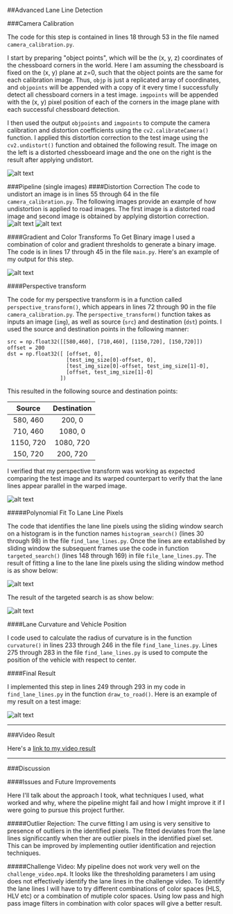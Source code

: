 ##Advanced Lane Line Detection

[//]: # (Image References)

[image1]: ./output_images/chess_undistorted.png "Chess Distort"
[image2]: ./output_images/original.jpg "Road Distorted"
[image3]: ./output_images/undist.jpg "Road Undistorted"
[image4]: ./output_images/binary.jpg "Road Binary"
[image5]: ./output_images/undist_warped.png "Road Warped"
[image6]: ./output_images/sliding_window.jpg "Sliding Window"
[image7]: ./output_images/targeted_search.jpg "Targeted Search"
[image8]: ./output_images/image_final.jpg "Draw To Road"

[video1]: ./project_video_out.mp4 "Video"

###Camera Calibration

The code for this step is contained in lines 18 through 53 in the file named `camera_calibration.py`.

I start by preparing "object points", which will be the (x, y, z) coordinates of the chessboard corners in the world. Here I am assuming the chessboard is fixed on the (x, y) plane at z=0, such that the object points are the same for each calibration image.  Thus, `objp` is just a replicated array of coordinates, and `objpoints` will be appended with a copy of it every time I successfully detect all chessboard corners in a test image.  `imgpoints` will be appended with the (x, y) pixel position of each of the corners in the image plane with each successful chessboard detection.  

I then used the output `objpoints` and `imgpoints` to compute the camera calibration and distortion coefficients using the `cv2.calibrateCamera()` function.  I applied this distortion correction to the test image using the `cv2.undistort()` function and obtained the following result. The image on the left is a distorted chessboeard image and the one on the right is the result after applying undistort.

![alt text][image1]

###Pipeline (single images)
####Distortion Correction
The code to undistort an image is in lines 55 through 64 in the file `camera_calibration.py`. The following images provide an example of how undistortion is applied to road images. The first image is a distorted road image and second image is obtained by applying distortion correction.
![alt text][image2]
![alt text][image3]

####Gradient and Color Transforms To Get Binary image
I used a combination of color and gradient thresholds to generate a binary image. The code is in lines 17 through 45 in the file `main.py`. Here's an example of my output for this step.

![alt text][image4]

####Perspective transform

The code for my perspective transform is in a function called `perspective_transform()`, which appears in lines 72 through 90 in the file `camera_calibration.py`.  The `perspective_transform()` function takes as inputs an image (`img`), as well as source (`src`) and destination (`dst`) points. I used the source and destination points in the following manner:

```
src = np.float32([[580,460], [710,460], [1150,720], [150,720]])
offset = 200
dst = np.float32([ [offset, 0],
                   [test_img_size[0]-offset, 0],
                   [test_img_size[0]-offset, test_img_size[1]-0],
                   [offset, test_img_size[1]-0]
                 ])

```
This resulted in the following source and destination points:

| Source        | Destination   |
|:-------------:|:-------------:|
| 580, 460      | 200, 0        |
| 710, 460      | 1080, 0       |
| 1150, 720     | 1080, 720     |
| 150, 720      | 200, 720      |

I verified that my perspective transform was working as expected comparing the test image and its warped counterpart to verify that the lane lines appear parallel in the warped image.

![alt text][image5]

#####Polynomial Fit To Lane Line Pixels

The code that identifies the lane line pixels using the sliding window search on a histogram is in the function names `histogram_search()` (lines 30 through 98) in the file `find_lane_lines.py`. Once the lines are extablished by sliding window the subsequent frames use the code in function `targeted_search()` (lines 148 through 169) in file `file_lane_lines.py`. The result of fitting a line to the lane line pixels using the sliding window method is as show below:

![alt text][image6]

The result of the targeted search is as show below:

![alt text][image7]

####Lane Curvature and Vehicle Position

I code used to calculate the radius of curvature is in the function `curvature()` in lines 233 through 246 in the file `find_lane_lines.py`. Lines 275 through 283 in the file `find_lane_lines.py` is used to compute the position of the vehicle with respect to center.

####Final Result

I implemented this step in lines 249 through 293 in my code in `find_lane_lines.py` in the function `draw_to_road()`.  Here is an example of my result on a test image:

![alt text][image8]

---

###Video Result

Here's a [link to my video result](./project_video_out.mp4)

---

###Discussion

####Issues and Future Improvements

Here I'll talk about the approach I took, what techniques I used, what worked and why, where the pipeline might fail and how I might improve it if I were going to pursue this project further.

#####Outlier Rejection:
The curve fitting I am using is very sensitive to presence of outliers in the identified pixels. The fitted deviates from the lane lines significcantly when ther are outlier pixels in the identified pixel set. This can be improved by implementing outlier identification and rejection techniques.

#####Challenge Video:
My pipeline does not work very well on the `challenge_video.mp4`. It looks like the thresholding parameters I am using does not effectively identify the lane lines in the challenge video. To identify the lane lines I will have to try different combinations of color spaces (HLS, HLV etc) or a combination of mutiple color spaces. Using low pass and high pass image filters in combination with color spaces will give a better result.

